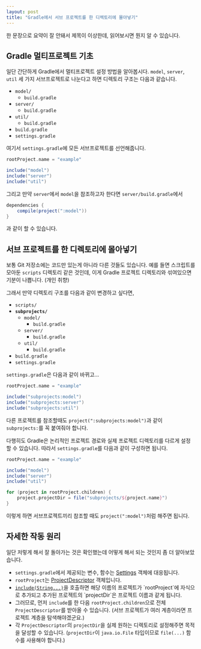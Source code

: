 ```yaml
---
layout: post
title: "Gradle에서 서브 프로젝트를 한 디렉토리에 몰아넣기"
---
```


한 문장으로 요약이 잘 안돼서 제목이 이상한데, 읽어보시면 뭔지 알 수 있습니다.

## Gradle 멀티프로젝트 기초

일단 간단하게 Gradle에서 멀티프로젝트 설정 방법을 알아봅시다. `model`, `server`, `util` 세 가지 서브프로젝트로 나눈다고 하면 디렉토리 구조는 다음과 같습니다.

* `model/`
    * `build.gradle`
* `server/`
    * `build.gradle`
* `util/`
    * `build.gradle`
* `build.gradle`
* `settings.gradle`

여기서 `settings.gradle`에 모든 서브프로젝트를 선언해줍니다.

```groovy
rootProject.name = "example"

include("model")
include("server")
include("util")
```

그리고 만약 `server`에서 `model`을 참조하고자 한다면 `server/build.gradle`에서

```groovy
dependencies {
    compile(project(":model"))
}
```

과 같이 할 수 있습니다.

## 서브 프로젝트를 한 디렉토리에 몰아넣기

보통 Git 저장소에는 코드만 있는게 아니라 다른 것들도 있습니다. 예를 들면 스크립트를 모아둔 `scripts` 디렉토리 같은 것인데, 이게 Gradle 프로젝트 디렉토리와 섞여있으면 기분이 나쁩니다. (개인 취향)

그래서 만약 디렉토리 구조를 다음과 같이 변경하고 싶다면,

* `scripts/`
* **`subprojects/`**
    * `model/`
        * `build.gradle`
    * `server/`
        * `build.gradle`
    * `util/`
        * `build.gradle`
* `build.gradle`
* `settings.gradle`

`settings.gradle`은 다음과 같이 바뀌고...

```groovy
rootProject.name = "example"

include("subprojects:model")
include("subprojects:server")
include("subprojects:util")
```

다른 프로젝트를 참조할때도 `project(":subprojects:model")`과 같이 `subprojects:`를 꼭 붙여줘야 합니다.

다행히도 Gradle은 논리적인 프로젝트 경로와 실제 프로젝트 디렉토리를 다르게 설정할 수 있습니다. 따라서 `settings.gradle`를 다음과 같이 구성하면 됩니다.

```groovy
rootProject.name = "example"

include("model")
include("server")
include("util")

for (project in rootProject.children) {
    project.projectDir = file("subprojects/${project.name}")
}
```

이렇게 하면 서브프로젝트끼리 참조할 때도 `project(":model")`처럼 해주면 됩니다.

## 자세한 작동 원리

일단 저렇게 해서 잘 돌아가는 것은 확인했는데 어떻게 해서 되는 것인지 좀 더 알아보았습니다.

* `settings.gradle`에서 제공되는 변수, 함수는 [Settings](https://docs.gradle.org/current/dsl/org.gradle.api.initialization.Settings.html) 객체에 대응됩니다.
* `rootProject`는 [ProjectDescriptor](https://docs.gradle.org/current/javadoc/org/gradle/api/initialization/ProjectDescriptor.html) 객체입니다.
* [`include(String...)`](https://docs.gradle.org/current/dsl/org.gradle.api.initialization.Settings.html#org.gradle.api.initialization.Settings:include(java.lang.String[]))을 호출하면 해당 이름의 프로젝트가 `rootProject`에 자식으로 추가되고 추가된 프로젝트의 `projectDir`은 프로젝트 이름과 같게 됩니다.
* 그러므로, 먼저 `include`를 한 다음 `rootProject.children`으로 전체 `ProjectDescriptor`를 받아올 수 있습니다. (서브 프로젝트가 여러 계층이라면 프로젝트 계층을 탐색해야겠군요.)
* 각 `ProjectDescriptor`의 `projectDir`을 실제 원하는 디렉토리로 설정해주면 목적을 달성할 수 있습니다. (`projectDir`이 `java.io.File` 타입이므로 `file(...)` 함수를 사용해야 합니다.)
